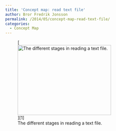 ```yaml
---
title: 'Concept map: read text file'
author: Bror Fredrik Jonsson
permalink: /2014/05/concept-map-read-text-file/
categories:
  - Concept Map
---
```

<figure id="attachment_6915" style="width: 300px;" class="wp-caption alignnone">[<img class="size-medium wp-image-6915" alt="The different stages in reading a text file." src="http://teaching.software-carpentry.org/wp-content/uploads/2014/05/concept_map_text_file-300x225.jpg" width="300" height="225" />][1]<figcaption class="wp-caption-text">The different stages in reading a text file.</figcaption></figure>

 [1]: http://teaching.software-carpentry.org/wp-content/uploads/2014/05/concept_map_text_file.jpg
